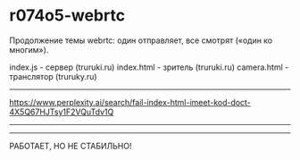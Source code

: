 # r074o5-webrtc

Продолжение темы webrtc: один отправляет, все смотрят («один ко многим»).

index.js - сервер (truruki.ru)
index.html - зритель (truruki.ru)
camera.html - транслятор (truruky.ru)

*******************************************

https://www.perplexity.ai/search/fail-index-html-imeet-kod-doct-4X5Q67HJTsy1F2VQuTdv1Q

*********************************************

***********************************************************

РАБОТАЕТ, НО НЕ СТАБИЛЬНО! 
